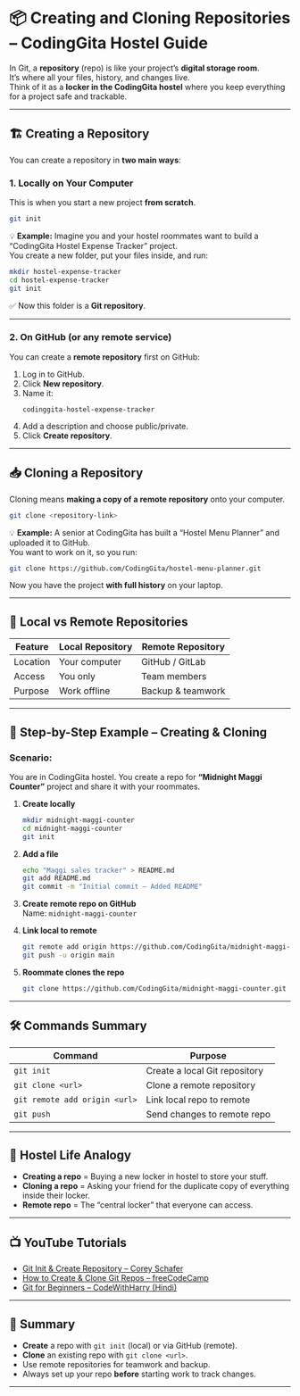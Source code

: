 
# 📦 Creating and Cloning Repositories – CodingGita Hostel Guide

In Git, a **repository** (repo) is like your project’s **digital storage room**.  
It’s where all your files, history, and changes live.  
Think of it as a **locker in the CodingGita hostel** where you keep everything for a project safe and trackable.

---

## 🏗️ Creating a Repository

You can create a repository in **two main ways**:

### 1. **Locally on Your Computer**
This is when you start a new project **from scratch**.

```bash
git init
```

💡 **Example:**
Imagine you and your hostel roommates want to build a “CodingGita Hostel Expense Tracker” project.  
You create a new folder, put your files inside, and run:

```bash
mkdir hostel-expense-tracker
cd hostel-expense-tracker
git init
```

✅ Now this folder is a **Git repository**.

---

### 2. **On GitHub (or any remote service)**
You can create a **remote repository** first on GitHub:

1. Log in to GitHub.
2. Click **New repository**.
3. Name it:  
   ```
   codinggita-hostel-expense-tracker
   ```
4. Add a description and choose public/private.
5. Click **Create repository**.

---

## 📥 Cloning a Repository

Cloning means **making a copy of a remote repository** onto your computer.

```bash
git clone <repository-link>
```

💡 **Example:**
A senior at CodingGita has built a “Hostel Menu Planner” and uploaded it to GitHub.  
You want to work on it, so you run:

```bash
git clone https://github.com/CodingGita/hostel-menu-planner.git
```

Now you have the project **with full history** on your laptop.

---

## 🔄 Local vs Remote Repositories

| Feature                | Local Repository | Remote Repository |
|------------------------|------------------|-------------------|
| Location               | Your computer    | GitHub / GitLab   |
| Access                 | You only         | Team members      |
| Purpose                | Work offline     | Backup & teamwork |

---

## 🚶 Step-by-Step Example – Creating & Cloning

### Scenario:
You are in CodingGita hostel. You create a repo for **“Midnight Maggi Counter”** project and share it with your roommates.

1. **Create locally**
   ```bash
   mkdir midnight-maggi-counter
   cd midnight-maggi-counter
   git init
   ```

2. **Add a file**
   ```bash
   echo "Maggi sales tracker" > README.md
   git add README.md
   git commit -m "Initial commit – Added README"
   ```

3. **Create remote repo on GitHub**  
   Name: `midnight-maggi-counter`

4. **Link local to remote**
   ```bash
   git remote add origin https://github.com/CodingGita/midnight-maggi-counter.git
   git push -u origin main
   ```

5. **Roommate clones the repo**
   ```bash
   git clone https://github.com/CodingGita/midnight-maggi-counter.git
   ```

---

## 🛠 Commands Summary

| Command | Purpose |
|---------|---------|
| `git init` | Create a local Git repository |
| `git clone <url>` | Clone a remote repository |
| `git remote add origin <url>` | Link local repo to remote |
| `git push` | Send changes to remote repo |

---

## 🎯 Hostel Life Analogy

- **Creating a repo** = Buying a new locker in hostel to store your stuff.
- **Cloning a repo** = Asking your friend for the duplicate copy of everything inside their locker.
- **Remote repo** = The “central locker” that everyone can access.

---

## 📺 YouTube Tutorials

- [Git Init & Create Repository – Corey Schafer](https://www.youtube.com/watch?v=8JJ101D3knE)
- [How to Create & Clone Git Repos – freeCodeCamp](https://www.youtube.com/watch?v=HVsySz-h9r4)
- [Git for Beginners – CodeWithHarry (Hindi)](https://www.youtube.com/watch?v=apGV9Kg7ics)

---

## 📝 Summary

- **Create** a repo with `git init` (local) or via GitHub (remote).
- **Clone** an existing repo with `git clone <url>`.
- Use remote repositories for teamwork and backup.
- Always set up your repo **before** starting work to track changes.

---
